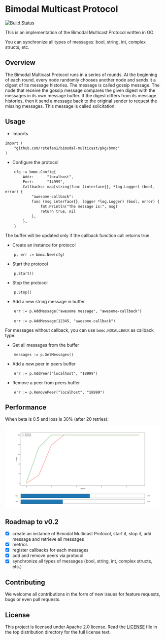 # Bimodal Multicast Protocol

[![Build Status](https://semaphoreci.com/api/v1/rstefan1-11/bimodal-multicast/branches/master/shields_badge.svg)](https://semaphoreci.com/rstefan1-11/bimodal-multicast)

This is an implementation of the Bimodal Multicast Protocol written in GO.

You can synchronize all types of messages: bool, string, int, 
complex structs, etc.

## Overview

The Bimodal Multicast Protocol runs in a series of rounds.
At the beginning of each round, every node randomly chooses another node and
sends it a digest of its message histories. The message is called gossip
message.
The node that receive the gossip message compares the given digest with the
messages in its own message buffer.
If the digest differs from its message histories, then it send a message
back to the original sender to request the missing messages. This message is
called solicitation.

## Usage

* Imports

```golang
import (
    "github.com/rstefan1/bimodal-multicast/pkg/bmmc"
)
```

* Configure the protocol

```golang
    cfg := bmmc.Config{
        Addr:      "localhost",
        Port:      "14999",
        Callbacks: map[string]func (interface{}, *log.Logger) (bool, error) {
            "awesome-callback":
            func (msg interface{}, logger *log.Logger) (bool, error) {
                fmt.Println("The message is:", msg)
                return true, nil
            },
        },
    }
```

The buffer will be updated only if the callback function call returns true.

* Create an instance for protocol

```golang
    p, err := bmmc.New(cfg)
```

* Start the protocol

```golang
    p.Start()
```

* Stop the protocol

```golang
    p.Stop()
```

* Add a new string message in buffer

```golang
    err := p.AddMessage("awesome message", "awesome-callback")
    
    err := p.AddMessage(12345, "awesome-callback")
```

For messages without callback, you can use `bmmc.NOCALLBACK` as callback type.

* Get all messages from the buffer

```golang
    messages := p.GetMessages()
```

* Add a new peer in peers buffer

```golang
    err := p.AddPeer("localhost", "18999")
```

* Remove a peer from peers buffer

```golang
    err := p.RemovePeer("localhost", "18999")
```


## Performance

When beta is 0.5 and loss is 30% (after 20 retries):

![Alt text](docs/metrics/b_50_l_30.png)


## Roadmap to v0.2
 - [x] create an instance of Bimodal Multicast Protocol, start it,
 stop it, add message and retrieve all messages
 - [x] metrics
 - [x] register callbacks for each messages
 - [x] add and remove peers via protocol
 - [x] synchronize all types of messages (bool, string, int, complex structs, etc.)
 
## Contributing

We welcome all contributions in the form of new issues for feature requests, bugs
or even pull requests.

## License

This project is licensed under Apache 2.0 license. Read the [LICENSE](LICENSE) file
in the top distribution directory for the full license text.
